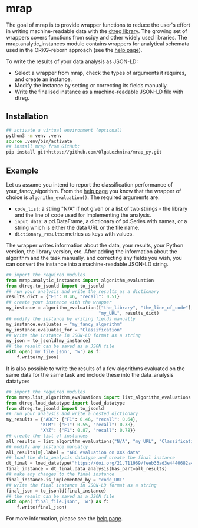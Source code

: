 # mrap
<!-- badges: start -->
<!-- badges: end -->

The goal of mrap is to provide wrapper functions to reduce the user's effort 
in writing machine-readable data with the [dtreg library](https://pypi.org/project/dtreg/).
The growing set of wrappers covers functions from scipy and other widely used libraries.
The mrap.analytic_instances module contains wrappers for analytical schemata used in 
the ORKG-reborn approach (see the [help page](https://reborn.orkg.org/pages/help)).

To write the results of your data analysis as JSON-LD:
* Select a wrapper from mrap, check the types of arguments it requires, and create an instance.
* Modify the instance by setting or correcting its fields manually.
* Write the finalised instance as a machine-readable JSON-LD file with dtreg.        

## Installation

```sh
## activate a virtual environment (optional)
python3 -m venv .venv
source .venv/bin/activate
## install mrap from GitHub:
pip install git+https://github.com/OlgaLezhnina/mrap_py.git
```

## Example
Let us assume you intend to report the classification performance of your_fancy_algorithm. 
From the [help page](https://reborn.orkg.org/pages/help) you know that the wrapper of choice is 
``algorithm_evaluation()``. The required arguments are:

* ``code_list``: a string "N/A" if not given or a list of two strings -
the library and the line of code used for implementing the analysis.
* ``input_data``: a pd.DataFrame, a dictionary of pd.Series with names, or a string which is
either the data URL or the file name. 
* ``dictionary_results``: metrics as keys with values.

The wrapper writes information about the data, your results, your Python version, 
the library version, etc. After adding the information about the algorithm and the task manually, 
and correcting any fields you wish, you can convert the instance 
into a machine-readable JSON-LD string. 
  
```python
## import the required modules
from mrap.analytic_instances import algorithm_evaluation
from dtreg.to_jsonld import to_jsonld
## run your analysis and write the results as a dictionary
results_dict = {"F1": 0.46, "recall": 0.51}
## create your instance with the wrapper
my_instance = algorithm_evaluation(["the_library", "the_line_of_code"], 
                                   "my_URL", results_dict)
## modify the instance by writing fields manually
my_instance.evaluates = "my_fancy_algorithm"
my_instance.evaluates_for = "Classification"
## write the instance in JSON-LD format as a string
my_json = to_jsonld(my_instance)
## the result can be saved as a JSON file
with open('my_file.json', 'w') as f:
    f.write(my_json)

```
It is also possible to write the results of a few algorithms evaluated on the same data
for the same task and include these into the data_analysis datatype:

```python
## import the required modules
from mrap.list_algorithm_evaluations import list_algorithm_evaluations
from dtreg.load_datatype import load_datatype
from dtreg.to_jsonld import to_jsonld
## run your analysis and write a nested dictionary
my_results = {"ABC": {"F1": 0.46, "recall": 0.64},
             "KLM": {"F1": 0.55, "recall": 0.38},
             "XYZ": {"F1": 0.87, "recall": 0.78}}
## create the list of instances
all_results = list_algorithm_evaluations("N/A", "my URL", "Classification", my_results)
## modify any instance manually
all_results[0].label = "ABC evaluation on XXX data"
## load the data_analysis datatype and create the final instance
dt_final = load_datatype("https://doi.org/21.T11969/feeb33ad3e4440682a4d")
final_instance = dt_final.data_analysis(has_part=all_results)
## make any changes to the final instance
final_instance.is_implemented_by = "code_URL"
## write the final instance in JSON-LD format as a string
final_json = to_jsonld(final_instance)
## the result can be saved as a JSON file
with open('final_file.json', 'w') as f:
    f.write(final_json)

```

For more information, please see the [help page](https://reborn.orkg.org/pages/help).